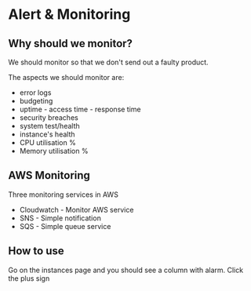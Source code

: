# Alert & Monitoring

## Why should we monitor?

We should monitor so that we don't send out a faulty product.

The aspects we should monitor are:
- error logs
- budgeting
- uptime - access time - response time
- security breaches
- system test/health
- instance's health
- CPU utilisation %
- Memory utilisation %


## AWS Monitoring

Three monitoring services in AWS
- Cloudwatch - Monitor AWS service
- SNS - Simple notification
- SQS - Simple queue service

## How to use 

Go on the instances page and you should see a column with alarm. Click the plus sign

